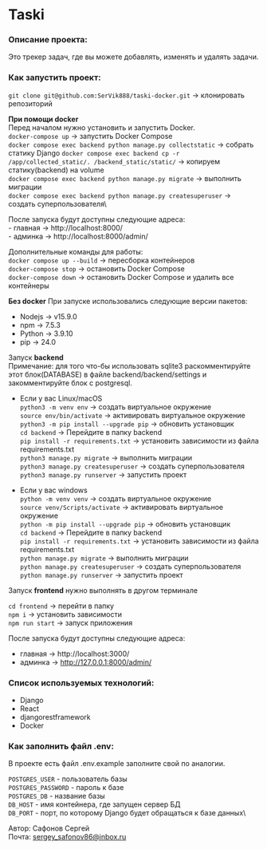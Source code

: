 # Taski

### Описание проекта:
Это трекер задач, где вы можете добавлять, изменять и удалять задачи.



### Как запустить проект:
`git clone git@github.com:SerVik888/taski-docker.git` -> клонировать репозиторий

**При помощи docker**\
    Перед началом нужно установить и запустить Docker.\
    `docker-compose up` -> запустить Docker Compose\
    `docker compose exec backend python manage.py collectstatic` -> cобрать статику Django
    `docker compose exec backend cp -r /app/collected_static/. /backend_static/static/` -> копируем статику(backend) на volume\
    `docker compose exec backend python manage.py migrate` -> выполнить миграции\
    `docker compose exec backend python manage.py createsuperuser` -> создать суперпользователя\

После запуска будут доступны следующие адреса:\
    - главная -> http://localhost:8000/\
    - админка -> http://localhost:8000/admin/

Дополнительные команды для работы:\
    `docker compose up --build` -> пересборка контейнеров\
    `docker-compose stop` -> остановить Docker Compose\
    `docker-compose down` -> остановить Docker Compose и удалить все контейнеры

**Без docker**
При запуске использовались следующие версии пакетов:
- Nodejs -> v15.9.0
- npm -> 7.5.3
- Python -> 3.9.10
- pip -> 24.0

Запуск **backend**\
Примечание: для того что-бы использовать sqlite3 раскомментируйте этот блок(DATABASE) в файле backend/backend/settings и закомментируйте блок с postgresql.
* Если у вас Linux/macOS\
    `python3 -m venv env` -> создать виртуальное окружение\
    `source env/bin/activate` -> активировать виртуальное окружение\
    `python3 -m pip install --upgrade pip` -> обновить установщик\
    `cd backend` -> Перейдите в папку backend\
    `pip install -r requirements.txt` -> установить зависимости из файла requirements.txt\
    `python3 manage.py migrate` -> выполнить миграции\
    `python3 manage.py createsuperuser` -> создать суперпользователя\
    `python3 manage.py runserver` -> запустить проект

* Если у вас windows\
    `python -m venv venv` -> создать виртуальное окружение\
    `source venv/Scripts/activate` -> активировать виртуальное окружение\
    `python -m pip install --upgrade pip` -> обновить установщик\
    `cd backend` -> Перейдите в папку backend\
    `pip install -r requirements.txt` -> установить зависимости из файла requirements.txt\
    `python manage.py migrate` -> выполнить миграции\
    `python manage.py createsuperuser` -> создать суперпользователя\
    `python manage.py runserver` -> запустить проект

Запуск **frontend** нужно выполнять в другом терминале

`cd frontend` -> перейти в папку\
`npm i` -> установить зависимости\
`npm run start` -> запуск приложения

После запуска будут доступны следующие адреса:
- главная -> http://localhost:3000/
- админка -> http://127.0.0.1:8000/admin/

### Cписок используемых технологий:

- Django
- React
- djangorestframework
- Docker

### Как заполнить файл .env:
В проекте есть файл .env.example заполните свой по аналогии.

`POSTGRES_USER` - пользователь базы\
`POSTGRES_PASSWORD` - пароль к базе\
`POSTGRES_DB` - название базы\
`DB_HOST` - имя контейнера, где запущен сервер БД\
`DB_PORT` - порт, по которому Django будет обращаться к базе данных\


Автор: Сафонов Сергей\
Почта: [sergey_safonov86@inbox.ru](mailto:sergey_safonov86@inbox.ru)

